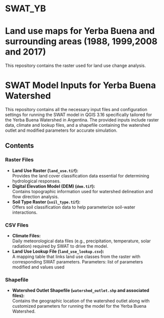 # SWAT_YB

# Land use maps for Yerba Buena and surrounding areas (1988, 1999,2008 and 2017)

This repository contains the raster used for land use change analysis.



# SWAT Model Inputs for Yerba Buena Watershed

This repository contains all the necessary input files and configuration settings for running the SWAT model in QGIS 3.16 specifically tailored for the Yerba Buena Watershed in Argentina. The provided inputs include raster data, climate and lookup files, and a shapefile containing the watershed outlet and modified parameters for accurate simulation.

## Contents

### Raster Files
- **Land Use Raster (`land_use.tif`):**  
  Provides the land cover classification data essential for determining hydrological responses.
- **Digital Elevation Model (DEM) (`dem.tif`):**  
  Contains topographic information used for watershed delineation and flow direction analysis.
- **Soil Type Raster (`soil_type.tif`):**  
  Offers soil classification data to help parameterize soil-water interactions.

### CSV Files
- **Climate Files:**  
  Daily meteorological data files (e.g., precipitation, temperature, solar radiation) required by SWAT to drive the model.
- **Land Use Lookup File (`land_use_lookup.csv`):**  
  A mapping table that links land use classes from the raster with corresponding SWAT parameters.
  Parameters: list of parameters modified and values used

### Shapefile
- **Watershed Outlet Shapefile (`watershed_outlet.shp` and associated files):**  
  Contains the geographic location of the watershed outlet along with customized parameters for running the model for the Yerba Buena Watershed.





